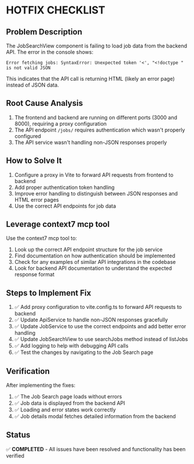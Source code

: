 # HOTFIX CHECKLIST

## Problem Description
The JobSearchView component is failing to load job data from the backend API. The error in the console shows:
```
Error fetching jobs: SyntaxError: Unexpected token '<', "<!doctype " is not valid JSON
```

This indicates that the API call is returning HTML (likely an error page) instead of JSON data.

## Root Cause Analysis
1. The frontend and backend are running on different ports (3000 and 8000), requiring a proxy configuration
2. The API endpoint `/jobs/` requires authentication which wasn't properly configured
3. The API service wasn't handling non-JSON responses properly

## How to Solve It
1. Configure a proxy in Vite to forward API requests from frontend to backend
2. Add proper authentication token handling
3. Improve error handling to distinguish between JSON responses and HTML error pages
4. Use the correct API endpoints for job data

## Leverage context7 mcp tool
Use the context7 mcp tool to:
1. Look up the correct API endpoint structure for the job service
2. Find documentation on how authentication should be implemented
3. Check for any examples of similar API integrations in the codebase
4. Look for backend API documentation to understand the expected response format

## Steps to Implement Fix
1. ✅ Add proxy configuration to vite.config.ts to forward API requests to backend
2. ✅ Update ApiService to handle non-JSON responses gracefully
3. ✅ Update JobService to use the correct endpoints and add better error handling
4. ✅ Update JobSearchView to use searchJobs method instead of listJobs
5. ✅ Add logging to help with debugging API calls
6. ✅ Test the changes by navigating to the Job Search page

## Verification
After implementing the fixes:
1. ✅ The Job Search page loads without errors
2. ✅ Job data is displayed from the backend API
3. ✅ Loading and error states work correctly
4. ✅ Job details modal fetches detailed information from the backend

## Status
✅ **COMPLETED** - All issues have been resolved and functionality has been verified